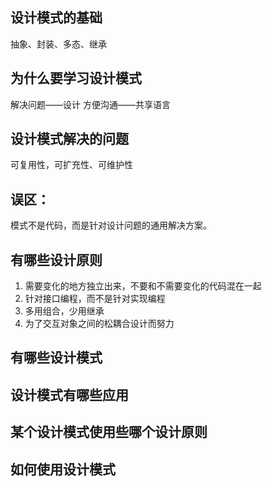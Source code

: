 ## 设计模式的基础
抽象、封装、多态、继承

## 为什么要学习设计模式
解决问题——设计
方便沟通——共享语言

## 设计模式解决的问题
可复用性，可扩充性、可维护性

## 误区：
模式不是代码，而是针对设计问题的通用解决方案。

## 有哪些设计原则
1. 需要变化的地方独立出来，不要和不需要变化的代码混在一起
2. 针对接口编程，而不是针对实现编程
3. 多用组合，少用继承
4. 为了交互对象之间的松耦合设计而努力

## 有哪些设计模式

## 设计模式有哪些应用

## 某个设计模式使用些哪个设计原则

## 如何使用设计模式
